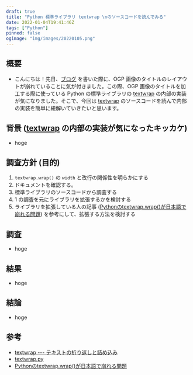 ```yaml
---
draft: true
title: "Python 標準ライブラリ textwrap \nのソースコードを読んでみる"
date: 2022-01-04T19:41:46Z
tags: ["Python"]
pinned: false
ogimage: "img/images/20220105.png"
---
```


## 概要

- こんにちは！先日、[ブログ](https://haytok.jp/post/20211124/) を書いた際に、OGP 画像のタイトルのレイアウトが崩れていることに気が付きました。この際、OGP 画像のタイトルを加工する際に使っている Python の標準ライブラリの [textwrap](https://docs.python.org/ja/3/library/textwrap.html) の内部の実装が気になりました。そこで、今回は [textwrap](https://docs.python.org/ja/3/library/textwrap.html) のソースコードを読んで内部の実装を簡単に紐解いていきたいと思います。

## 背景 ([textwrap](https://docs.python.org/ja/3/library/textwrap.html) の内部の実装が気になったキッカケ)

- hoge

## 調査方針 (目的)

1. `textwrap.wrap()` の `width` と改行の関係性を明らかにする
  1. ドキュメントを確認する。
  2. 標準ライブラリのソースコードから調査する
2. 1 の調査を元にライブラリを拡張するかを検討する
  1. ライブラリを拡張している人の記事 ([Pythonのtextwrap.wrap()が日本語で崩れる問題](https://www.freia.jp/taka/blog/python-textwrap-with-japanese/index.html)) を参考にして、拡張する方法を検討する

## 調査

- hoge

## 結果

- hoge

## 結論

- hoge

## 参考

- [textwrap --- テキストの折り返しと詰め込み](https://docs.python.org/ja/3/library/textwrap.html)
- [textwrap.py](https://github.com/python/cpython/blob/3.9/Lib/textwrap.py)
- [Pythonのtextwrap.wrap()が日本語で崩れる問題](https://www.freia.jp/taka/blog/python-textwrap-with-japanese/index.html)
